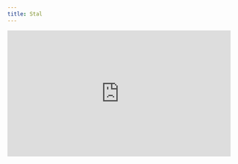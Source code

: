 ```yaml
---
title: Stal
---
```


<style>
  .video-container {
    position: relative;
    padding-bottom: 56.25%; /* 16:9 */
    height: 0;
}
  .image-container {
    position: relative;
  }
  .image-container img {
    position: relative;
    width: 100%;
  }
.video-container iframe {
    position: absolute;
    top: 0;
    left: 0;
    width: 100%;
    height: 100%;
}
</style>
<div class="video-container">
  <iframe src="https://www.dropbox.com/s/pkh44f422pttz0y/VID20220531100201%20boxen%20vullen.mp4?raw=1" frameborder="0"></iframe>
</div>

